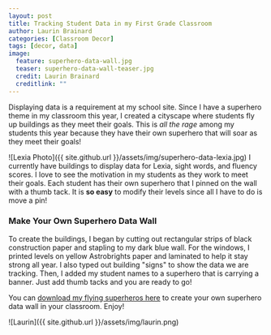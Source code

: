 ```yaml
---
layout: post
title: Tracking Student Data in my First Grade Classroom
author: Laurin Brainard
categories: [Classroom Decor]
tags: [decor, data]
image:
  feature: superhero-data-wall.jpg
  teaser: superhero-data-wall-teaser.jpg
  credit: Laurin Brainard
  creditlink: ""
--- 
```

Displaying data is a requirement at my school site. Since I have a superhero theme in my classroom this year, I created a cityscape where students fly up buildings as they meet their goals. This is _all the rage_ among my students this year because they have their own superhero that will soar as they meet their goals!

![Lexia Photo]({{ site.github.url }}/assets/img/superhero-data-lexia.jpg)
I currently have buildings to display data for Lexia, sight words, and fluency scores. I love to see the motivation in my students as they work to meet their goals. Each student has their own superhero that I pinned on the wall with a thumb tack. It is **so easy** to modify their levels since all I have to do is move a pin!  

### Make Your Own Superhero Data Wall
To create the buildings, I began by cutting out rectangular strips of black construction paper and stapling to my dark blue wall. For the windows, I printed levels on yellow Astrobrights paper and laminated to help it stay strong all year. I also typed out building "signs" to show the data we are tracking. Then, I added my student names to a superhero that is carrying a banner. Just add thumb tacks and you are ready to go! 

You can [download my flying superheros here](https://drive.google.com/file/d/0B9b7ezL_kHNVME55dkZzSTFoR28/view?usp=sharing) to create your own superhero data wall in your classroom. Enjoy!

![Laurin]({{ site.github.url }}/assets/img/laurin.png)